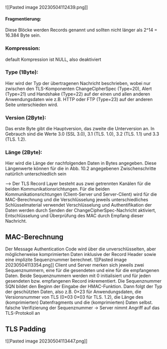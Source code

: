 ![[Pasted image 20230504112439.png]]
#### Fragmentierung:
Diese Blöcke werden Records genannt und sollten nicht länger als 2^14 = 16.384 Byte sein.
### Kompression: 
default Kompression ist NULL, also deaktiviert

### Type (1Byte): 
Hier wird der Typ der übertragenen Nachricht beschrieben, wobei nur zwischen den TLS-Komponenten ChangeCipherSpec (Type=20), Alert (Type=21) und Handshake (Type=22) auf der einen und allen anderen Anwendungsdaten wie z.B. HTTP oder FTP (Type=23) auf der anderen Seite unterschieden wird. 
### Version (2Byte): 
Das erste Byte gibt die Hauptversion, das zweite die Unterversion an. In Gebrauch sind die Werte 3.0 (SSL 3.0), 3.1 (TLS. 1.0), 3.2 (TLS. 1.1) und 3.3 (TLS. 1.2). 
### Länge (2Byte): 
Hier wird die Länge der nachfolgenden Daten in Bytes angegeben. Diese Längenwerte können für die in Abb. 10.2 angegebenen Zwischenschritte natürlich unterschiedlich sein


--> Der TLS Record Layer besteht aus zwei getrennten Kanälen für die beiden Kommunikationsrichtungen. 
Für die beiden Kommunikationsrichtungen (Client-Server und Server-Client) wird für die MAC-Berechnung und die Verschlüsselung jeweils unterschiedliches Schlüsselmaterial verwendet
Verschlüsselung und Authentifikation der Daten werden durch Senden der ChangeCipherSpec-Nachricht aktiviert, Entschlüsselung und Überprüfung des MAC durch Empfang dieser Nachricht.


## MAC-Berechnung

Der Message Authentication Code wird über die unverschlüsselten, aber möglicherweise komprimierten Daten inklusive der Record Header  sowie eine implizite Sequenznummer berechnet.
![[Pasted image 20230504113354.png]]
Client und Server merken sich jeweils zwei Sequenznummern, eine für die gesendeten und eine für die empfangenen Daten. Beide Sequenznummern werden mit 0 initialisiert und für jeden gesendeten bzw. empfangenen Record inkrementiert. Die Sequenznummer SQN bildet den Beginn der Eingabe der HMAC-Funktion. Dann folgt der Typ der geschützten Daten, also z.B. 0×23 für Anwendungsdaten, die Versionsnummer von TLS (0×03 0×03 für TLS. 1.2), die Länge des (komprimierten) Datenfragments und die (komprimierten) Daten selbst.
falsche Verifizierung der Sequenznummer -> Server nimmt Angriff auf das TLS-Protokoll an 

## TLS Padding 
![[Pasted image 20230504113447.png]]